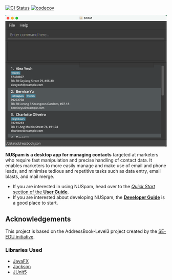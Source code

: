 [![CI Status](https://github.com/AY2122S1-CS2103T-W13-2/tp/workflows/Java%20CI/badge.svg)](https://github.com/AY2122S1-CS2103T-W13-2/tp/actions)
[![codecov](https://codecov.io/gh/AY2122S1-CS2103T-W13-2/tp/branch/master/graph/badge.svg?token=M1DGQ4KTO7)](https://codecov.io/gh/AY2122S1-CS2103T-W13-2/tp)

![Ui](docs/images/Ui.png)

**NUSpam is a desktop app for managing contacts** targeted at marketers who require fast manipulation and precise handling of contact data. It enables marketers to more easily manage and make use of email and phone leads, and minimise tedious and repetitive tasks such as data entry, email blasts, and mail merge.

- If you are interested in using NUSpam, head over to the [_Quick Start_ section of the **User Guide**](https://ay2122s1-cs2103t-w13-2.github.io/tp/UserGuide.html#quick-start).
- If you are interested about developing NUSpam, the [**Developer Guide**](https://ay2122s1-cs2103t-w13-2.github.io/tp/DeveloperGuide.html) is a good place to start.

## Acknowledgements

This project is based on the AddressBook-Level3 project created by the [SE-EDU initiative](https://se-education.org).

### Libraries Used

- [JavaFX](https://openjfx.io/)
- [Jackson](https://github.com/FasterXML/jackson)
- [JUnit5](https://github.com/junit-team/junit5)
